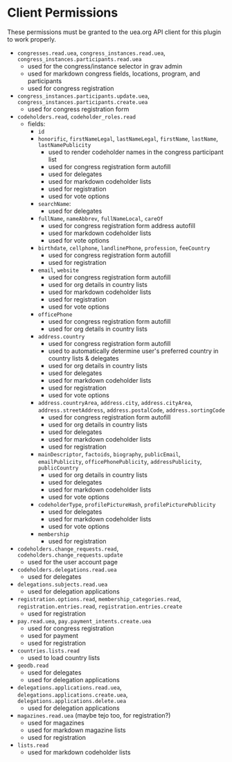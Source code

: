 # Client Permissions
These permissions must be granted to the uea.org API client for this plugin to work properly.

- `congresses.read.uea`, `congress_instances.read.uea`, `congress_instances.participants.read.uea`
    - used for the congress/instance selector in grav admin
    - used for markdown congress fields, locations, program, and participants
    - used for congress registration
- `congress_instances.participants.update.uea`, `congress_instances.participants.create.uea`
    - used for congress registration form
- `codeholders.read`, `codeholder_roles.read`
    - fields:
        - `id`
        - `honorific`, `firstNameLegal`, `lastNameLegal`, `firstName`, `lastName`, `lastNamePublicity`
            - used to render codeholder names in the congress participant list
            - used for congress registration form autofill
            - used for delegates
            - used for markdown codeholder lists
            - used for registration
            - used for vote options
        - `searchName`:
            - used for delegates
        - `fullName`, `nameAbbrev`, `fullNameLocal`, `careOf`
            - used for congress registration form address autofill
            - used for markdown codeholder lists
            - used for vote options
        - `birthdate`, `cellphone`, `landlinePhone`, `profession`, `feeCountry`
            - used for congress registration form autofill
            - used for registration
        - `email`, `website`
            - used for congress registration form autofill
            - used for org details in country lists
            - used for markdown codeholder lists
            - used for registration
            - used for vote options
        - `officePhone`
            - used for congress registration form autofill
            - used for org details in country lists
        - `address.country`
            - used for congress registration form autofill
            - used to automatically determine user's preferred country in country lists & delegates
            - used for org details in country lists
            - used for delegates
            - used for markdown codeholder lists
            - used for registration
            - used for vote options
        - `address.countryArea`, `address.city`, `address.cityArea`, `address.streetAddress`, `address.postalCode`, `address.sortingCode`
            - used for congress registration form autofill
            - used for org details in country lists
            - used for delegates
            - used for markdown codeholder lists
            - used for registration
        - `mainDescriptor`, `factoids`, `biography`, `publicEmail`, `emailPublicity`, `officePhonePublicity`, `addressPublicity`, `publicCountry`
            - used for org details in country lists
            - used for delegates
            - used for markdown codeholder lists
            - used for vote options
        - `codeholderType`, `profilePictureHash`, `profilePicturePublicity`
            - used for delegates
            - used for markdown codeholder lists
            - used for vote options
        - `membership`
            - used for registration
- `codeholders.change_requests.read`, `codeholders.change_requests.update`
    - used for the user account page
- `codeholders.delegations.read.uea`
    - used for delegates
- `delegations.subjects.read.uea`
    - used for delegation applications
- `registration.options.read`, `membership_categories.read`, `registration.entries.read`, `registration.entries.create`
    - used for registration
- `pay.read.uea`, `pay.payment_intents.create.uea`
    - used for congress registration
    - used for payment
    - used for registration
- `countries.lists.read`
    - used to load country lists
- `geodb.read`
    - used for delegates
    - used for delegation applications
- `delegations.applications.read.uea`, `delegations.applications.create.uea`, `delegations.applications.delete.uea`
    - used for delegation applications
- `magazines.read.uea` (maybe tejo too, for registration?)
    - used for magazines
    - used for markdown magazine lists
    - used for registration
- `lists.read`
    - used for markdown codeholder lists
